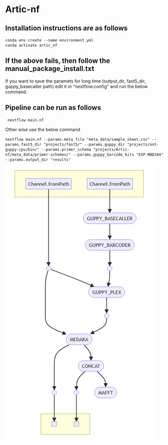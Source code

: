 # Artic-nf
## Installation instructions are as follows
```
conda env create --name environment.yml
conda activate artic_nf
```
## If the above fails, then follow the manual_package_install.txt

If you want to save the paramets for long time (output_dir, fast5_dir, guppy_basecaller path) edit it in "nextflow.config" and run the below command. 
## Pipeline can be run as follows
```
 nextflow main.nf
```
Other wise use the below command
```
nextflow main.nf --params.meta_file "meta_data/sample_sheet.csv" --params.fast5_dir "projects/fast5/" --params.guppy_dir "projects/ont-guppy-cpu/bin/" --params.primer_schema "projects/Artic-nf/meta_data/primer-schemes/" --params.guppy_barcode_kits "EXP-NBD104" --params.output_dir "results"
```

![Alt text](/img/workflow.png)
